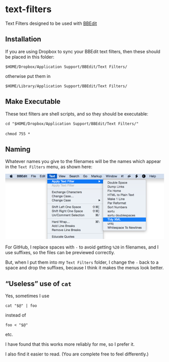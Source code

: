 text-filters
============

Text Filters designed to be used with [BBEdit]

[BBEdit]: http://www.barebones.com/products/bbedit/

## Installation

If you are using Dropbox to sync your BBEdit text filters,
then these should be placed in this folder:

	$HOME/Dropbox/Application Support/BBEdit/Text Filters/

otherwise put them in

	$HOME/Library/Application Support/BBEdit/Text Filters/

## Make Executable

These text filters are shell scripts, and so they should be executable:

	cd "$HOME/Dropbox/Application Support/BBEdit/Text Filters/"

	chmod 755 *

## Naming

Whatever names you give to the filenames will be the names which appear in the
`Text Filters` menu, as shown here:

![](screenshots/BBEdit-Apply-Test-Filter.png)

For GitHub, I replace spaces with `-` to avoid getting `%20` in filenames, and
I use suffixes, so the files can be previewed correctly.

But, when I put them into my `Text Filters` folder, I change the `-` back to a
space and drop the suffixes, because I think it makes the menus look better.

## “Useless” use of `cat`

Yes, sometimes I use

	cat "$@" | foo

instead of

	foo < "$@"

etc.

I have found that this works more reliably for me, so I prefer it.

I also find it easier to read. (You are complete free to feel differently.)

